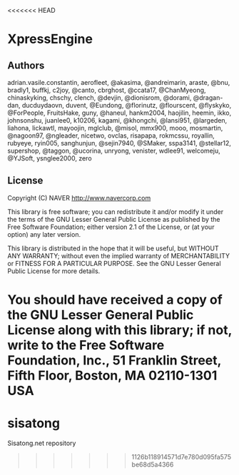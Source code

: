 <<<<<<< HEAD
# XpressEngine

## Authors
adrian.vasile.constantin, aerofleet, @akasima, @andreimarin, araste, @bnu, bradly1, buffkj, c2joy, @canto, cbrghost, @ccata17, @ChanMyeong, chinaskyking, chschy, clench, @devjin, @dionisrom, @dorami, @dragan-dan, ducduydaovn, duvent, @Eundong, @florinutz, @flourscent, @flyskyko, @ForPeople, FruitsHake, guny, @haneul, hankm2004, haojilin, heemin, ikko, johnsonshu, juanlee0, k10206, kagami, @khongchi, @lansi951, @largeden, liahona, lickawtl, mayoojin, mglclub, @misol, mmx900, mooo, mosmartin, @nagoon97, @ngleader, nicetwo, ovclas, risapapa, rokmcssu, royallin, rubyeye, ryin005, sanghunjun, @sejin7940, @SMaker, sspa3141, @stellar12, supershop, @taggon, @ucorina, unryong, venister, wdlee91, welcomeju, @YJSoft, ysnglee2000, zero

## License
Copyright (C) NAVER <http://www.navercorp.com>

This library is free software; you can redistribute it and/or
modify it under the terms of the GNU Lesser General Public
License as published by the Free Software Foundation; either
version 2.1 of the License, or (at your option) any later version.

This library is distributed in the hope that it will be useful,
but WITHOUT ANY WARRANTY; without even the implied warranty of
MERCHANTABILITY or FITNESS FOR A PARTICULAR PURPOSE.  See the GNU
Lesser General Public License for more details.

You should have received a copy of the GNU Lesser General Public
License along with this library; if not, write to the Free Software
Foundation, Inc., 51 Franklin Street, Fifth Floor, Boston, MA  02110-1301  USA
=======
sisatong
========

Sisatong.net repository
>>>>>>> 1126b118914571d7e780d095fa575be68d5a4366
